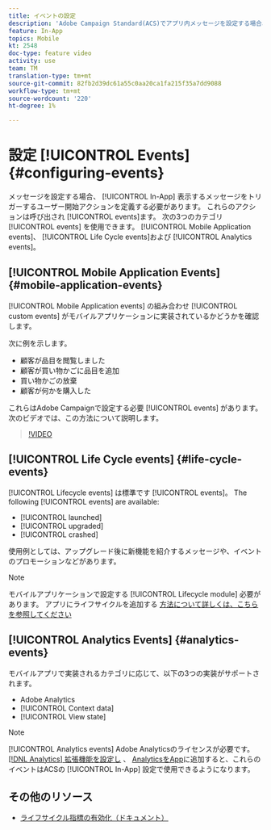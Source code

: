 ```yaml
---
title: イベントの設定
description: 'Adobe Campaign Standard(ACS)でアプリ内メッセージを設定する場合、イベントが開始するアクションによって表示するメッセージがトリガーされるユーザーが定義します。 '
feature: In-App
topics: Mobile
kt: 2548
doc-type: feature video
activity: use
team: TM
translation-type: tm+mt
source-git-commit: 82fb2d39dc61a55c0aa20ca1fa215f35a7dd9088
workflow-type: tm+mt
source-wordcount: '220'
ht-degree: 1%

---
```



# 設定 [!UICONTROL Events] {#configuring-events}

メッセージを設定する場合、 [!UICONTROL In-App] 表示するメッセージをトリガーするユーザー開始アクションを定義する必要があります。 これらのアクションは呼び出され [!UICONTROL events]ます。 次の3つのカテゴリ [!UICONTROL events] を使用できます。 [!UICONTROL Mobile Application events]、 [!UICONTROL Life Cycle events]および [!UICONTROL Analytics events]。

## [!UICONTROL Mobile Application Events] {#mobile-application-events}

[!UICONTROL Mobile Application events] の組み合わせ [!UICONTROL custom events] がモバイルアプリケーションに実装されているかどうかを確認します。

次に例を示します。

* 顧客が品目を閲覧しました
* 顧客が買い物かごに品目を追加
* 買い物かごの放棄
* 顧客が何かを購入した

これらはAdobe Campaignで設定する必要 [!UICONTROL events] があります。 次のビデオでは、この方法について説明します。

>[!VIDEO](https://video.tv.adobe.com/v/26245?quality=12)

## [!UICONTROL Life Cycle events]  {#life-cycle-events}

[!UICONTROL Lifecycle events] は標準です [!UICONTROL events]。 The following [!UICONTROL events] are available:

* [!UICONTROL launched]
* [!UICONTROL upgraded]
* [!UICONTROL crashed]

使用例としては、アップグレード後に新機能を紹介するメッセージや、イベントのプロモーションなどがあります。

>[!NOTE]
>
>モバイルアプリケーションで設定する [!UICONTROL Lifecycle module] 必要があります。 アプリにライフサイクルを追加する [方法について詳しくは、こちらを参照してください](https://aep-sdks.gitbook.io/docs/using-mobile-extensions/mobile-core/lifecycle)

## [!UICONTROL Analytics Events] {#analytics-events}

モバイルアプリで実装されるカテゴリに応じて、以下の3つの実装がサポートされます。

* Adobe Analytics
* [!UICONTROL Context data]
* [!UICONTROL View state]

>[!NOTE]
>
>[!UICONTROL Analytics events] Adobe Analyticsのライセンスが必要です。 [[!DNL Analytics] 拡張機能を設定し](https://aep-sdks.gitbook.io/docs/using-mobile-extensions/adobe-analytics#configure-analytics-extension-in-launch) 、 [AnalyticsをApp](https://aep-sdks.gitbook.io/docs/using-mobile-extensions/adobe-analytics#add-analytics-to-your-app)に追加すると、これらのイベントはACSの [!UICONTROL In-App] 設定で使用できるようになります。

## その他のリソース

* [ライフサイクル指標の有効化（ドキュメント）](https://aep-sdks.gitbook.io/docs/getting-started/initialize-the-sdk#enable-lifecycle-metrics)

